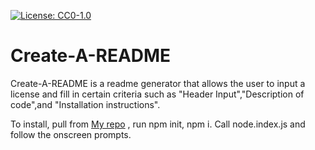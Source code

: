 [![License: CC0-1.0](https://img.shields.io/badge/License-CC0%201.0-lightgrey.svg)](http://creativecommons.org/publicdomain/zero/1.0/)

#  Create-A-README

Create-A-README is a readme generator that allows the user to input a license and fill in certain criteria such as "Header Input","Description of code",and "Installation instructions".

To install, pull from <a href="https://github.com/ward438/Make_A_ReadMe">My repo</a> , run npm init, npm i. Call node.index.js and follow the onscreen prompts.

